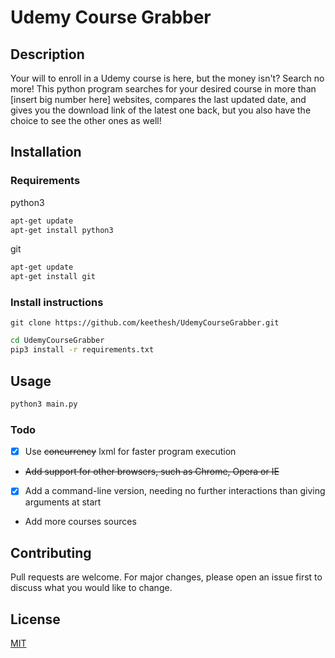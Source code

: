 # Udemy Course Grabber

## Description
Your will to enroll in a Udemy course is here, but the money isn't? Search no more! This python program searches for your desired course in more than [insert big number here] websites, compares the last updated date, and gives you the download link of the latest one back, but you also have the choice to see the other ones as well!

## Installation

### Requirements
python3
```bash
apt-get update
apt-get install python3
```
git
```bash
apt-get update
apt-get install git
```
### Install instructions
```git
git clone https://github.com/keethesh/UdemyCourseGrabber.git
```
```bash
cd UdemyCourseGrabber
pip3 install -r requirements.txt
```

## Usage

```bash
python3 main.py
```

### Todo
 - [X] Use ~~concurrency~~ lxml for faster program execution

- ~~Add support for other browsers, such as Chrome, Opera or IE~~
 - [X] Add a command-line version, needing no further interactions than giving arguments at start
 - Add more courses sources
## Contributing
Pull requests are welcome. For major changes, please open an issue first to discuss what you would like to change.

## License
[MIT](https://choosealicense.com/licenses/mit/)
